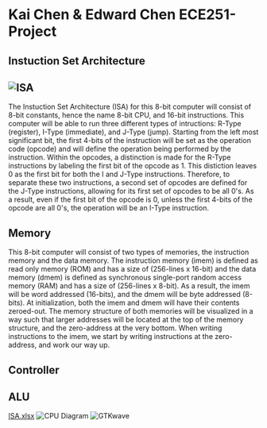 # Kai Chen & Edward Chen ECE251-Project

## Instuction Set Architecture 
![ISA](https://user-images.githubusercontent.com/100326494/167231907-9534406f-9d62-4a8a-af28-0d73c3382195.jpg)
---------------------------------------------------------------------------------------------------------------
The Instuction Set Architecture (ISA) for this 8-bit computer will consist of 8-bit constants, hence the name 8-bit CPU, and 16-bit instructions. This computer will be able to run three different types of intructions: R-Type (register), I-Type (immediate), and J-Type (jump). Starting from the left most significant bit, the first 4-bits of the instruction will be set as the operation code (opcode) and will define the operation being performed by the instruction. Within the opcodes, a distinction is made for the R-Type instructions by labeling the first bit of the opcode as 1. This distiction leaves 0 as the first bit for both the I and J-Type instructions. Therefore, to separate these two instructions, a second set of opcodes are defined for the J-Type instructions, allowing for its first set of opcodes to be all 0's. As a result, even if the first bit of the opcode is 0, unless the first 4-bits of the opcode are all 0's, the operation will be an I-Type instruction.

## Memory
This 8-bit computer will consist of two types of memories, the instruction memory and the data memory. The instruction memory (imem) is defined as read only memory (ROM) and has a size of (256-lines x 16-bit) and the data memory (dmem) is defined as synchronous single-port random access memory (RAM) and has a size of (256-lines x 8-bit). As a result, the imem will be word addressed (16-bits), and the dmem will be byte addressed (8-bits). At initialization, both the imem and dmem will have their contents zeroed-out. The memory structure of both memories will be visualized in a way such that larger addresses will be located at the top of the memory structure, and the zero-address at the very bottom. When writing instructions to the imem, we start by writing instructions at the zero-address, and work our way up.

## Controller

## ALU



[ISA.xlsx](https://github.com/kaixchen/ECE251-Project/files/8644165/ISA.xlsx)
![CPU Diagram](https://user-images.githubusercontent.com/100326494/167231818-e31fc44e-cb1d-4098-b2cf-cd4210ad092f.jpg)
![GTKwave](https://user-images.githubusercontent.com/100326494/167231974-8d3d9ad5-fa30-48c4-8d5c-f4775b8b93b5.png)
